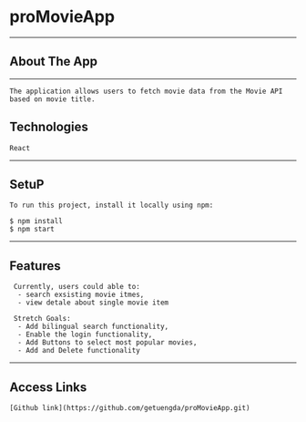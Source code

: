   # proMovieApp
  * * * *
  
  ## About The App
  * * * *

    The application allows users to fetch movie data from the Movie API based on movie title. 
  

  ## Technologies

    React
  
  * * * * 
  ## SetuP

    To run this project, install it locally using npm:
    
    $ npm install
    $ npm start
    
  * * * *
  ## Features

     Currently, users could able to:
      - search exsisting movie itmes,
      - view detale about single movie item
   
     Stretch Goals:
      - Add bilingual search functionality,
      - Enable the login functionality,
      - Add Buttons to select most popular movies,
      - Add and Delete functionality
  
  * * * * 
   ## Access Links
   
    [Github link](https://github.com/getuengda/proMovieApp.git)
  




